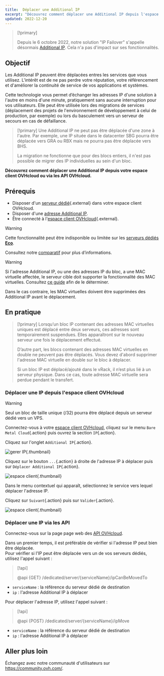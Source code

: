 ```yaml
---
title:  Déplacer une Additional IP
excerpt: "Découvrez comment déplacer une Additional IP depuis l'espace client ou via les API OVHcloud"
updated: 2022-12-20
---
```


> [!primary]
>
> Depuis le 6 octobre 2022, notre solution "IP Failover" s'appelle désormais [Additional IP](https://www.ovhcloud.com/fr-ca/network/additional-ip/). Cela n'a pas d'impact sur ses fonctionnalités.
>

## Objectif

Les Additional IP peuvent être déplacées entres les services que vous utilisez. L'intérêt est de ne pas perdre votre réputation, votre référencement et d'améliorer la continuité de service de vos applications et systèmes.

Cette technologie vous permet d’échanger les adresses IP d'une solution à l'autre en moins d'une minute, pratiquement sans aucune interruption pour vos utilisateurs. Elle peut être utilisée lors des migrations de services (déplacement des projets de l'environnement de développement à celui de production, par exemple) ou lors du basculement vers un serveur de secours en cas de défaillance.

> [!primary]
> Une Additional IP ne peut pas être déplacée d'une zone à l'autre. Par exemple, une IP située dans le datacenter SBG pourra être déplacée vers GRA ou RBX mais ne pourra pas être déplacée vers BHS.
>
> La migration ne fonctionne que pour des blocs entiers, il n'est pas possible de migrer des IP individuelles au sein d'un bloc.

**Découvrez comment déplacer une Additional IP depuis votre espace client OVHcloud ou via les API OVHcloud.**

## Prérequis

- Disposer d'un [serveur dédié](https://www.ovhcloud.com/fr-ca/bare-metal/){.external} dans votre espace client OVHcloud.
- Disposer d'une [adresse Additional IP](https://www.ovhcloud.com/fr-ca/bare-metal/ip/).
- Être connecté à l'[espace client OVHcloud](https://ca.ovh.com/auth/?action=gotomanager&from=https://www.ovh.com/ca/fr/&ovhSubsidiary=qc){.external}.

> [!warning]
> Cette fonctionnalité peut être indisponible ou limitée sur les [serveurs dédiés **Eco**](https://eco.ovhcloud.com/fr-ca/about/).
>
> Consultez notre [comparatif](https://eco.ovhcloud.com/fr-ca/compare/) pour plus d’informations.
>

> [!warning]
> Si l'adresse Additional IP, ou une des adresses IP du bloc, a une MAC virtuelle affectée, le serveur cible doit supporter la fonctionnalité des MAC virtuelles.
> Consultez [ce guide](/pages/bare_metal_cloud/dedicated_servers/network_support_virtual_mac) afin de le déterminer.
>
> Dans le cas contraire, les MAC virtuelles doivent être supprimées des Additional IP avant le déplacement.

## En pratique

> [!primary]
> Lorsqu’un bloc IP contenant des adresses MAC virtuelles uniques est déplacé entre deux serveurs, ces adresses sont temporairement suspendues. Elles apparaîtront sur le nouveau serveur une fois le déplacement effectué.
>
> D’autre part, les blocs contenant des adresses MAC virtuelles en double ne peuvent pas être déplacés. Vous devez d'abord supprimer l'adresse MAC virtuelle en double sur le bloc à déplacer.
>
> Si un bloc IP est déplacé/ajouté dans le vRack, il n’est plus lié à un serveur physique. Dans ce cas, toute adresse MAC virtuelle sera perdue pendant le transfert.
>

### Déplacer une IP depuis l'espace client OVHcloud

> [!warning]
> Seul un bloc de taille unique (/32) pourra être déplacé depuis un serveur dédié vers un VPS.
>

Connectez-vous à votre [espace client OVHcloud](https://ca.ovh.com/auth/?action=gotomanager&from=https://www.ovh.com/ca/fr/&ovhSubsidiary=qc), cliquez sur le menu `Bare Metal Cloud`{.action} puis ouvrez la section `IP`{.action}.

Cliquez sur l'onglet `Additional IP`{.action}.

![gerer IP](images/manageIPs2022.png){.thumbnail}

Cliquez sur le bouton `...`{.action} à droite de l'adresse IP à déplacer puis sur `Déplacer Additional IP`{.action}.

![espace client](images/moveadditionalIP.png){.thumbnail}

Dans le menu contextuel qui apparaît, sélectionnez le service vers lequel déplacer l'adresse IP.

Cliquez sur `Suivant`{.action} puis sur `Valider`{.action}.

![espace client](images/moveadditionalIP2.png){.thumbnail}

### Déplacer une IP via les API

Connectez-vous sur la page page web des [API OVHcloud](https://ca.api.ovh.com/).

Dans un premier temps, il est préférable de vérifier si l'adresse IP peut bien être déplacée.
<br>Pour vérifier si l'IP peut être déplacée vers un de vos serveurs dédiés, utilisez l'appel suivant :

> [!api]
>
> @api {GET} /dedicated/server/{serviceName}/ipCanBeMovedTo
>

- `serviceName` : la référence du serveur dédié de destination
- `ip` : l'adresse Additional IP à déplacer

Pour déplacer l'adresse IP, utilisez l'appel suivant :

> [!api]
>
> @api {POST} /dedicated/server/{serviceName}/ipMove
>

- `serviceName` : la référence du serveur dédié de destination
- `ip` : l'adresse Additional IP à déplacer

## Aller plus loin

Échangez avec notre communauté d'utilisateurs sur <https://community.ovh.com/>.